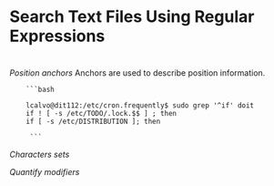 # Search Text Files Using Regular Expressions <h1> 


*Position anchors*
Anchors are used to describe position information.
        
        ```bash

        lcalvo@dit112:/etc/cron.frequently$ sudo grep '^if' doit
        if ! [ -s /etc/TODO/.lock.$$ ] ; then
        if [ -s /etc/DISTRIBUTION ]; then

         ```
  
*Characters sets*
  
*Quantify modifiers*


